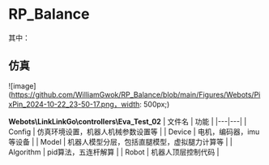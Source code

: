 # RP_Balance

其中：

## 仿真

![image](https://github.com/WilliamGwok/RP_Balance/blob/main/Figures/Webots/PixPin_2024-10-22_23-50-17.png，width: 500px;)

**Webots\LinkLinkGo\controllers\Eva_Test_02**
| 文件名 | 功能 |
|---|---|
| Config | 仿真环境设置，机器人机械参数设置等 |
| Device | 电机，编码器，imu等设备 |
| Model | 机器人模型分层，包括直腿模型，虚拟腿力计算等 |
| Algorithm | pid算法，五连杆解算 |
| Robot | 机器人顶层控制代码 |









